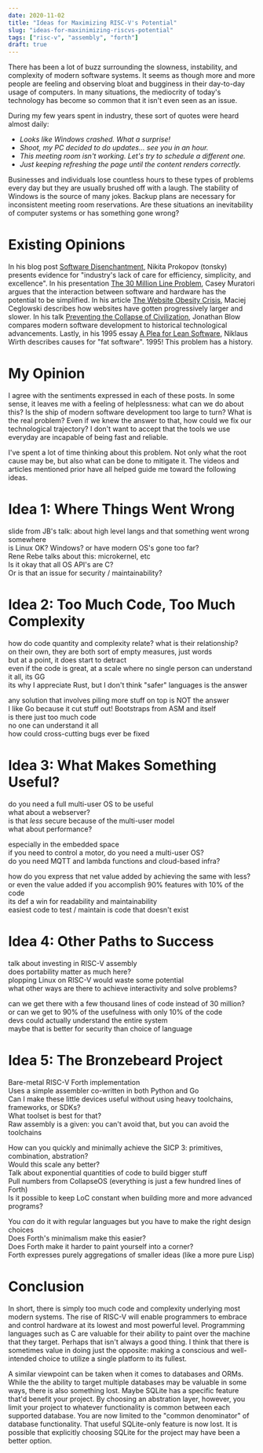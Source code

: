 ```yaml
---
date: 2020-11-02
title: "Ideas for Maximizing RISC-V's Potential"
slug: "ideas-for-maxinimizing-riscvs-potential"
tags: ["risc-v", "assembly", "forth"]
draft: true
---
```

There has been a lot of buzz surrounding the slowness, instability, and complexity of modern software systems.
It seems as though more and more people are feeling and observing bloat and bugginess in their day-to-day usage of computers.
In many situations, the mediocrity of today's technology has become so common that it isn't even seen as an issue.

During my few years spent in industry, these sort of quotes were heard almost daily:

* *Looks like Windows crashed. What a surprise!*
* *Shoot, my PC decided to do updates... see you in an hour.*
* *This meeting room isn't working. Let's try to schedule a different one.*
* *Just keeping refreshing the page until the content renders correctly.*

Businesses and individuals lose countless hours to these types of problems every day but they are usually brushed off with a laugh.
The stability of Windows is the source of many jokes.
Backup plans are necessary for inconsistent meeting room reservations.
Are these situations an inevitability of computer systems or has something gone wrong?

# Existing Opinions
In his blog post [Software Disenchantment](https://tonsky.me/blog/disenchantment/), Nikita Prokopov (tonsky) presents evidence for "industry's lack of care for efficiency, simplicity, and excellence".
In his presentation [The 30 Million Line Problem](https://caseymuratori.com/blog_0031), Casey Muratori argues that the interaction between software and hardware has the potential to be simplified.
In his article [The Website Obesity Crisis](https://idlewords.com/talks/website_obesity.htm), Maciej Ceglowski describes how websites have gotten progressively larger and slower.
In his talk [Preventing the Collapse of Civilization](https://www.youtube.com/watch?v=pW-SOdj4Kkk), Jonathan Blow compares modern software development to historical technological advancements.
Lastly, in his 1995 essay  [A Plea for Lean Software](https://cr.yp.to/bib/1995/wirth.pdf), Niklaus Wirth describes causes for "fat software".
1995!
This problem has a history.

# My Opinion
I agree with the sentiments expressed in each of these posts.
In some sense, it leaves me with a feeling of helplessness: what can we do about this?
Is the ship of modern software development too large to turn?
What is the real problem?
Even if we knew the answer to that, how could we fix our technological trajectory?
I don't want to accept that the tools we use everyday are incapable of being fast and reliable.

I've spent a lot of time thinking about this problem.
Not only what the root cause may be, but also what can be done to mitigate it.
The videos and articles mentioned prior have all helped guide me toward the following ideas.

# Idea 1: Where Things Went Wrong
slide from JB's talk: about high level langs and that something went wrong somewhere  
is Linux OK? Windows? or have modern OS's gone too far?  
Rene Rebe talks about this: microkernel, etc  
Is it okay that all OS API's are C?  
Or is that an issue for security / maintainability?  

# Idea 2: Too Much Code, Too Much Complexity
how do code quantity and complexity relate? what is their relationship?  
on their own, they are both sort of empty measures, just words  
but at a point, it does start to detract  
even if the code is great, at a scale where no single person can understand it all, its GG  
its why I appreciate Rust, but I don't think "safer" languages is the answer  

any solution that involves piling more stuff on top is NOT the answer  
I like Go because it cut stuff out! Bootstraps from ASM and itself  
is there just too much code  
no one can understand it all  
how could cross-cutting bugs ever be fixed  

# Idea 3: What Makes Something Useful?
do you need a full multi-user OS to be useful  
what about a webserver?  
is that _less_ secure because of the multi-user model  
what about performance?  

especially in the embedded space  
if you need to control a motor, do you need a multi-user OS?  
do you need MQTT and lambda functions and cloud-based infra?  

how do you express that net value added by achieving the same with less?  
or even the value added if you accomplish 90% features with 10% of the code  
its def a win for readability and maintainability  
easiest code to test / maintain is code that doesn't exist  

# Idea 4: Other Paths to Success
talk about investing in RISC-V assembly  
does portability matter as much here?  
plopping Linux on RISC-V would waste some potential  
what other ways are there to achieve interactivity and solve problems?  

can we get there with a few thousand lines of code instead of 30 million?  
or can we get to 90% of the usefulness with only 10% of the code  
devs could actually understand the entire system  
maybe that is better for security than choice of language  

# Idea 5: The Bronzebeard Project
Bare-metal RISC-V Forth implementation  
Uses a simple assembler co-written in both Python and Go  
Can I make these little devices useful without using heavy toolchains, frameworks, or SDKs?  
What toolset is best for that?  
Raw assembly is a given: you can't avoid that, but you can avoid the toolchains  

How can you quickly and minimally achieve the SICP 3: primitives, combination, abstration?  
Would this scale any better?  
Talk about exponential quantities of code to build bigger stuff  
Pull numbers from CollapseOS (everything is just a few hundred lines of Forth)  
Is it possible to keep LoC constant when building more and more advanced programs?  

You _can_ do it with regular languages but you have to make the right design choices  
Does Forth's minimalism make this easier?  
Does Forth make it harder to paint yourself into a corner?  
Forth expresses purely aggregations of smaller ideas (like a more pure Lisp)  

# Conclusion
In short, there is simply too much code and complexity underlying most modern systems.
The rise of RISC-V will enable programmers to embrace and control hardware at its lowest and most powerful level.
Programming languages such as C are valuable for their ability to paint over the machine that they target.
Perhaps that isn't always a good thing.
I think that there is sometimes value in doing just the opposite: making a conscious and well-intended choice to utilize a single platform to its fullest.

A similar viewpoint can be taken when it comes to databases and ORMs.
While the the ability to target multiple databases may be valuable in some ways, there is also something lost.
Maybe SQLite has a specific feature that'd benefit your project.
By choosing an abstration layer, however, you limit your project to whatever functionality is common between each supported database.
You are now limited to the "common denominator" of database functionality.
That useful SQLite-only feature is now lost.
It is possible that explicitly choosing SQLite for the project may have been a better option.
